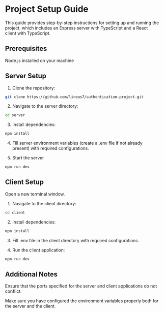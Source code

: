 # Project Setup Guide

This guide provides step-by-step instructions for setting up and running the project, which includes an Express server with TypeScript and a React client with TypeScript.

## Prerequisites

Node.js installed on your machine

## Server Setup

1. Clone the repository:

```bash
git clone https://github.com/lineus7/authentication-project.git
```

2. Navigate to the server directory:

```bash
cd server
```

3. Install dependencies:

```bash
npm install
```

4. Fill server environment variables (create a .env file if not already present) with required configurations.

5. Start the server

```bash
npm run dev
```

## Client Setup

Open a new terminal window.

1. Navigate to the client directory:

```bash
cd client
```

2. Install dependencies:

```bash
npm install
```

3. Fill .env file in the client directory with required configurations.

4. Run the client application:

```bash
npm run dev
```

## Additional Notes

Ensure that the ports specified for the server and client applications do not conflict.

Make sure you have configured the environment variables properly both for the server and the client.
